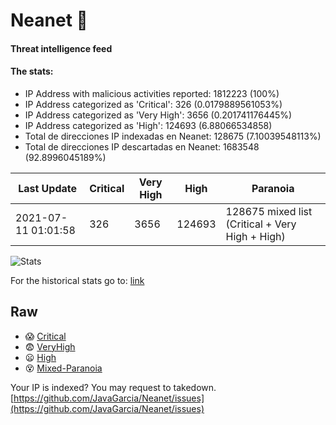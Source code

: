 # Neanet :hocho:
#### Threat intelligence feed
#### The stats:

- IP Address with malicious activities reported: 1812223 (100%)
- IP Address categorized as 'Critical':  326 (0.0179889561053%)
- IP Address categorized as 'Very High':  3656 (0.201741176445%)
- IP Address categorized as 'High':  124693 (6.88066534858)
- Total de direcciones IP indexadas en Neanet:  128675 (7.10039548113%)
- Total de direcciones IP descartadas en Neanet:  1683548 (92.8996045189%)

| Last Update | Critical | Very High | High | Paranoia |
| --- | --- | --- | --- | --- |
| 2021-07-11 01:01:58 | 326 | 3656 | 124693 | 128675 mixed list (Critical + Very High + High)|

![Stats](https://docs.google.com/spreadsheets/d/e/2PACX-1vSnaNMIXVabIpDJjufMlzH7poXnshF3mgd8Is1g9ytUEzVsP5my4Trn8f-xkoLLQ38xpL3HtmUexLo6/pubchart?oid=501124687&format=image)

For the historical stats go to: [link](/stats.csv)
## Raw
- :scream: [Critical](https://raw.githubusercontent.com/JavaGarcia/Neanet/master/blacklists/neanet_critical.txt)
- :fearful: [VeryHigh](https://raw.githubusercontent.com/JavaGarcia/Neanet/master/blacklists/neanet_veryHigh.txtt)
- :frowning: [High](https://raw.githubusercontent.com/JavaGarcia/Neanet/master/blacklists/neanet_high.txt)
- :dizzy_face: [Mixed-Paranoia](https://raw.githubusercontent.com/JavaGarcia/Neanet/master/blacklists/neanet_all.txt)


Your IP is indexed? You may request to takedown. [https://github.com/JavaGarcia/Neanet/issues](https://github.com/JavaGarcia/Neanet/issues)



















































































































































































































































































































































































































































































































































































































































































































































































































































































































































































































































































































































































































































































































































































































































































































































































































































































































































































































































































































































































































































































































































































































































































































































































































































































































































































































































































































































































































































































































































































































































































































































































































































































































































































































































































































































































































































































































































































































































































































































































































































































































































































































































































































































































































































































































































































































































































































































































































































































































































































































































































































































































































































































































































































































































































































































































































































































































































































































































































































































































































































































































































































































































































































































































































































































































































































































































































































































































































































































































































































































































































































































































































































































































































































































































































































































































































































































































